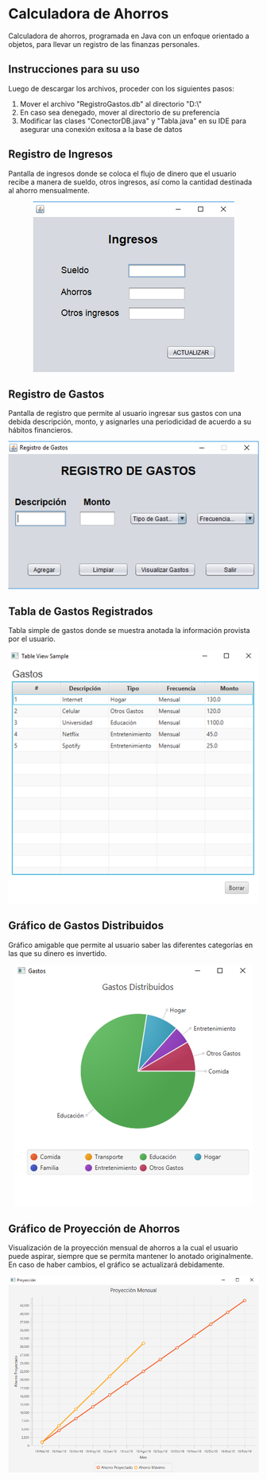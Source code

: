 # Calculadora de Ahorros
Calculadora de ahorros, programada en Java con un enfoque orientado a objetos, para llevar un registro de las finanzas personales.

## Instrucciones para su uso
Luego de descargar los archivos, proceder con los siguientes pasos:
1. Mover el archivo "RegistroGastos.db" al directorio "D:\\"
2. En caso sea denegado, mover al directorio de su preferencia
3. Modificar las clases "ConectorDB.java" y "Tabla.java" en su IDE para asegurar una conexión exitosa a la base de datos

## Registro de Ingresos
Pantalla de ingresos donde se coloca el flujo de dinero que el usuario recibe a manera de sueldo, otros ingresos, así como la cantidad destinada al ahorro mensualmente.

<p align="center"> 
<img src="https://github.com/jorgerodriguezm/calculadora-ahorros/blob/master/README_images/Registro%20de%20Ingresos.png">
</p>

## Registro de Gastos
Pantalla de registro que permite al usuario ingresar sus gastos con una debida descripción, monto, y asignarles una periodicidad de acuerdo a su hábitos financieros. 

<p align="center"> 
<img src="https://github.com/jorgerodriguezm/calculadora-ahorros/blob/master/README_images/Registro%20de%20Gastos.png">
</p>

## Tabla de Gastos Registrados
Tabla simple de gastos donde se muestra anotada la información provista por el usuario.

<p align="center"> 
<img src="https://github.com/jorgerodriguezm/calculadora-ahorros/blob/master/README_images/Tabla%20de%20Gastos.png">
</p>

## Gráfico de Gastos Distribuidos
Gráfico amigable que permite al usuario saber las diferentes categorías en las que su dinero es invertido.

<p align="center"> 
<img src="https://github.com/jorgerodriguezm/calculadora-ahorros/blob/master/README_images/Grafico%20Gastos.png">
</p>

## Gráfico de Proyección de Ahorros
Visualización de la proyección mensual de ahorros a la cual el usuario puede aspirar, siempre que se permita mantener lo anotado originalmente. En caso de haber cambios, el gráfico se actualizará debidamente.

<p align="center"> 
<img src="https://github.com/jorgerodriguezm/calculadora-ahorros/blob/master/README_images/Grafico%20Proyeccion%20de%20Ahorros.png">
</p>
